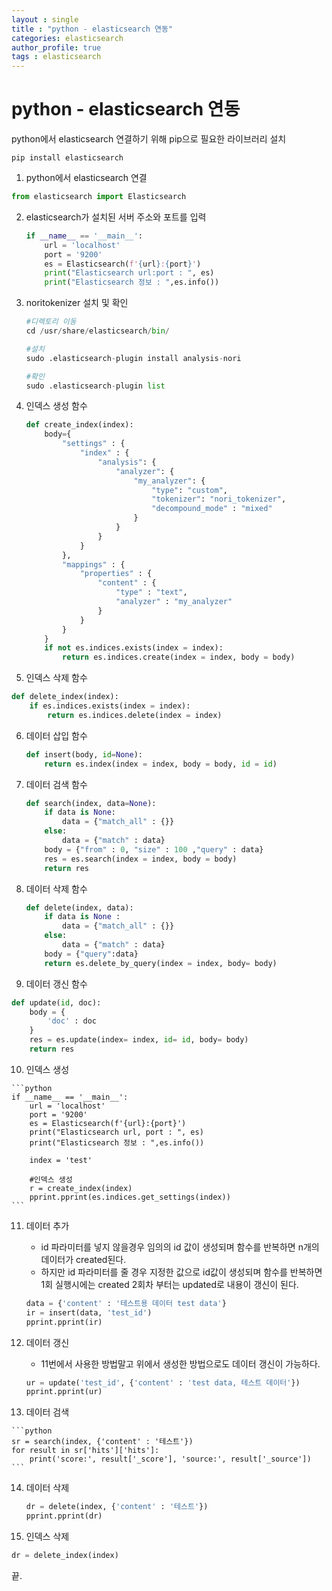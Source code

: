 ```yaml
---
layout : single
title : "python - elasticsearch 연동"
categories: elasticsearch
author_profile: true
tags : elasticsearch
---
```


# python - elasticsearch 연동
python에서 elasticsearch 연결하기 위해 pip으로 필요한 라이브러리 설치

```linux
pip install elasticsearch
```



1.  python에서 elasticsearch 연결 

```python
from elasticsearch import Elasticsearch
```



2. elasticsearch가 설치된 서버 주소와 포트를 입력

   ```python
   if __name__ == '__main__':
       url = 'localhost'
       port = '9200'
       es = Elasticsearch(f'{url}:{port}')
       print("Elasticsearch url:port : ", es)
       print("Elasticsearch 정보 : ",es.info())
   ```

3. noritokenizer 설치 및 확인

   ```python
   #디렉토리 이동
   cd /usr/share/elasticsearch/bin/
   
   #설치
   sudo .elasticsearch-plugin install analysis-nori
   
   #확인
   sudo .elasticsearch-plugin list
   ```

   

4. 인덱스 생성 함수 

   ```python
   def create_index(index):
       body={
           "settings" : {
               "index" : {
                   "analysis": {
                       "analyzer": {
                           "my_analyzer": {
                               "type": "custom",
                               "tokenizer": "nori_tokenizer",
                               "decompound_mode" : "mixed"
                           }
                       }
                   }
               }
           },
           "mappings" : {
               "properties" : {
                   "content" : {
                       "type" : "text",
                       "analyzer" : "my_analyzer"
                   }
               }
           }
       }
       if not es.indices.exists(index = index):
           return es.indices.create(index = index, body = body)
   ```

   

5. 인덱스 삭제 함수

```python
def delete_index(index):
    if es.indices.exists(index = index):
        return es.indices.delete(index = index)
```



6. 데이터 삽입 함수

   ```python
   def insert(body, id=None):
       return es.index(index = index, body = body, id = id)
   ```

   

7. 데이터 검색 함수 

   ```python
   def search(index, data=None):
       if data is None:
           data = {"match_all" : {}}
       else:
           data = {"match" : data}
       body = {"from" : 0, "size" : 100 ,"query" : data}
       res = es.search(index = index, body = body)
       return res
   ```

   

8. 데이터 삭제 함수

   ```python
   def delete(index, data):
       if data is None :
           data = {"match_all" : {}}
       else:
           data = {"match" : data}
       body = {"query":data}
       return es.delete_by_query(index = index, body= body)
   ```

   

9. 데이터 갱신 함수

```python
def update(id, doc):
    body = {
        'doc' : doc
    }
    res = es.update(index= index, id= id, body= body)
    return res
```



10.  인덱스 생성

    ```python
    if __name__ == '__main__':
        url = 'localhost'
        port = '9200'
        es = Elasticsearch(f'{url}:{port}')
        print("Elasticsearch url, port : ", es)
        print("Elasticsearch 정보 : ",es.info())
    
        index = 'test'
    
        #인덱스 생성
        r = create_index(index)
        pprint.pprint(es.indices.get_settings(index)) 
    ```



11. 데이터 추가

    - id 파라미터를 넣지 않을경우 임의의 id 값이 생성되며 함수를 반복하면 n개의 데이터가 created된다.
    - 하지만 id 파라미터를 줄 경우 지정한 값으로 id값이 생성되며 함수를 반복하면 1회 실행시에는 created 2회차 부터는 updated로 내용이 갱신이 된다.

    ```python
    data = {'content' : '테스트용 데이터 test data'}
    ir = insert(data, 'test_id')
    pprint.pprint(ir)
    ```

    

12. 데이터 갱신

    - 11번에서 사용한 방법말고 위에서 생성한 방법으로도 데이터 갱신이 가능하다.

    ```python
    ur = update('test_id', {'content' : 'test data, 테스트 데이터'})
    pprint.pprint(ur)
    ```

13.  데이터 검색

    ```python
    sr = search(index, {'content' : '테스트'})
    for result in sr['hits']['hits']:
        print('score:', result['_score'], 'source:', result['_source'])
    ```

    

14. 데이터 삭제

    ```python
    dr = delete(index, {'content' : '테스트'})
    pprint.pprint(dr)
    ```



15. 인덱스 삭제 

```python
dr = delete_index(index)
```



끝.